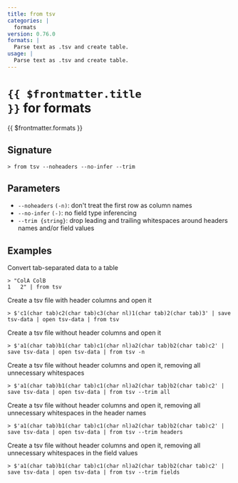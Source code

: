```yaml
---
title: from tsv
categories: |
  formats
version: 0.76.0
formats: |
  Parse text as .tsv and create table.
usage: |
  Parse text as .tsv and create table.
---
```


# <code>{{ $frontmatter.title }}</code> for formats

<div class='command-title'>{{ $frontmatter.formats }}</div>

## Signature

```> from tsv --noheaders --no-infer --trim```

## Parameters

 -  `--noheaders` `(-n)`: don't treat the first row as column names
 -  `--no-infer` `(-)`: no field type inferencing
 -  `--trim {string}`: drop leading and trailing whitespaces around headers names and/or field values

## Examples

Convert tab-separated data to a table
```shell
> "ColA	ColB
1	2" | from tsv
```

Create a tsv file with header columns and open it
```shell
> $'c1(char tab)c2(char tab)c3(char nl)1(char tab)2(char tab)3' | save tsv-data | open tsv-data | from tsv
```

Create a tsv file without header columns and open it
```shell
> $'a1(char tab)b1(char tab)c1(char nl)a2(char tab)b2(char tab)c2' | save tsv-data | open tsv-data | from tsv -n
```

Create a tsv file without header columns and open it, removing all unnecessary whitespaces
```shell
> $'a1(char tab)b1(char tab)c1(char nl)a2(char tab)b2(char tab)c2' | save tsv-data | open tsv-data | from tsv --trim all
```

Create a tsv file without header columns and open it, removing all unnecessary whitespaces in the header names
```shell
> $'a1(char tab)b1(char tab)c1(char nl)a2(char tab)b2(char tab)c2' | save tsv-data | open tsv-data | from tsv --trim headers
```

Create a tsv file without header columns and open it, removing all unnecessary whitespaces in the field values
```shell
> $'a1(char tab)b1(char tab)c1(char nl)a2(char tab)b2(char tab)c2' | save tsv-data | open tsv-data | from tsv --trim fields
```
